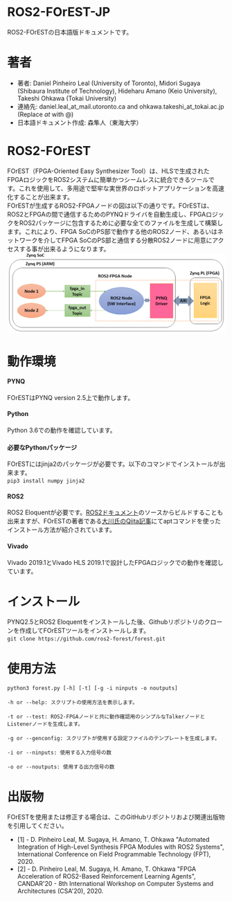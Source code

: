 # ROS2-FOrEST-JP
ROS2-FOrESTの日本語版ドキュメントです。

# 著者
- 著者: Daniel Pinheiro Leal (University of Toronto), Midori Sugaya (Shibaura Institute of Technology), Hideharu Amano (Keio University), Takeshi Ohkawa (Tokai University)
- 連絡先: daniel.leal_at_mail.utoronto.ca and ohkawa.takeshi_at_tokai.ac.jp (Replace _at_ with @)
- 日本語ドキュメント作成: 森隼人（東海大学）

# ROS2-FOrEST
FOrEST（FPGA-Oriented Easy Synthesizer Tool）は、HLSで生成されたFPGAロジックをROS2システムに簡単かつシームレスに統合できるツールです。これを使用して、多用途で堅牢な実世界のロボットアプリケーションを高速化することが出来ます。</br>
FOrESTが生成するROS2-FPGAノードの図は以下の通りです。FOrESTは、ROS2とFPGAの間で通信するためのPYNQドライバを自動生成し、FPGAロジックをROS2パッケージに包含するために必要な全てのファイルを生成して構築します。これにより、FPGA SoCのPS部で動作する他のROS2ノード、あるいはネットワークを介してFPGA SoCのPS部と通信する分散ROS2ノードに用意にアクセスする事が出来るようになります。</br>
![ros2-fpga-node](ros2-fpga-node-png.png)

# 動作環境
#### PYNQ
FOrESTはPYNQ version 2.5上で動作します。
#### Python
Python 3.6での動作を確認しています。
#### 必要なPythonパッケージ
FOrESTにはjinja2のパッケージが必要です。以下のコマンドでインストールが出来ます。</br>
`pip3 install numpy jinja2`
#### ROS2
ROS2 Eloquentが必要です。[ROS2ドキュメント](https://docs.ros.org/en/eloquent/Installation/Linux-Development-Setup.html)のソースからビルドすることも出来ますが、FOrESTの著者である[大川氏のQiita記事](https://qiita.com/ohkawatks/items/e99aaaf2b4a57f840242)にてaptコマンドを使ったインストール方法が紹介されています。
#### Vivado
Vivado 2019.1とVivado HLS 2019.1で設計したFPGAロジックでの動作を確認しています。

# インストール
PYNQ2.5とROS2 Eloquentをインストールした後、Githubリポジトリのクローンを作成してFOrESTツールをインストールします。</br>
`git clone https://github.com/ros2-forest/forest.git`

# 使用方法
```
python3 forest.py [-h] [-t] [-g -i ninputs -o noutputs]

-h or --help: スクリプトの使用方法を表示します。

-t or --test: ROS2-FPGAノードと共に動作確認用のシンプルなTalkerノードとListenerノードを生成します。

-g or --genconfig: スクリプトが使用する設定ファイルのテンプレートを生成します。

-i or --ninputs: 使用する入力信号の数

-o or --noutputs: 使用する出力信号の数
```


# 出版物
FOrESTを使用または修正する場合は、このGitHubリポジトリおよび関連出版物を引用してください。
- [1] - D. Pinheiro Leal, M. Sugaya, H. Amano, T. Ohkawa "Automated Integration of High-Level Synthesis FPGA Modules with ROS2 Systems", International Conference on Field Programmable Technology (FPT), 2020.
- [2] - D. Pinheiro Leal, M. Sugaya, H. Amano, T. Ohkawa "FPGA Acceleration of ROS2-Based Reinforcement Learning Agents", CANDAR'20 - 8th International Workshop on Computer Systems and Architectures (CSA'20), 2020.
